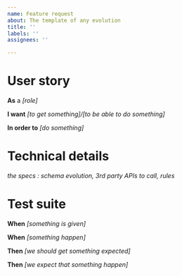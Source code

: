 ```yaml
---
name: Feature request
about: The template of any evolution
title: ''
labels: ''
assignees: ''

---
```


# User story

**As** a _[role]_

**I want** _[to get something]/[to be able to do something]_

**In order to** _[do something]_

# Technical details

_the specs : schema evolution, 3rd party APIs to call, rules_

# Test suite

**When** _[something is given]_

**When** _[something happen]_

**Then** _[we should get something expected]_

**Then** _[we expect that something happen]_
